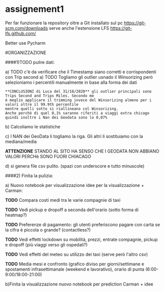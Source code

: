 # assignement1




Per far funzionare la repository oltre a Git installato sul pc
 https://git-scm.com/downloads
 serve anche l'estensione LFS
 https://git-lfs.github.com/
 
 Better use Pycharm
 
 
 #ORGANIZZAZIONE

####1)TODO pulire dati:

a) TODO c'è da verificare che il Timestamp siano corretti e corrispondenti con Trip second
a) TODO Togliamo gli outlier usnado il Winsorizing però selezioniamo i percentili manualmente in base
    alla forma dei dati
    
    **CONCLUSIONI di Luca del 31/10/2020** gli outlier principali sono Trips Second and Trips Miles. Secondo me
    è meglio applicare il trimming invece del Winsorizing almeno per i valori oltre il 99.9th percentile
    mentre quelli sotto si riallineano col Winsorizing.
    Anche perchè di quel 0,1% saranno riferiti a viaggi extra chicago quindi inoltre i Nan dei Geodata sono lo 0,07%

b) Calcoliamo le statistiche

c) I NAN dei GeoData li togliamo la riga. Gli altri li sostituiamo con la mediana/media
  
  **ATTENZIONE** STANDO AL SITO HA SENSO CHE I GEODATA NON ABBIANO VALORI PERCHè SONO
  FUORI CHIACAGO

d) si genera file csv pulito. (spazi con underscore e tutto minuscole)


####2) Finita la pulizia:

a) Nuovo notebook per visualizzazione idee per la visualizzazione + Carman:

**TODO** Compara costi medi tra le varie compagnie di taxi

**TODO** Vedi pickup e dropoff a seconda dell'orario (sotto forma di heatmap?)

**TODO** Preferenze di pagamento: gli utenti preferiscono pagare con carta se la cifra è piccola o grande? (contactless?)

**TODO** Vedi effetti lockdown su mobilità, prezzi, entrate compagnie, pickup e dropoff (più viaggi verso gli ospedali?)

**TODO** Vedi effetti del meteo su utilizzo dei taxi (serve però l'altro csv)

**TODO** Media mesi e confronto (grafico diviso per giorni/settimane e spostamenti infrasettimanale (weekend e lavorativo),
orario di punta (6:00-9:00/18:00-21:00)


b)Finita la visualizzazione nuovo notebook per prediction Carman + idee
